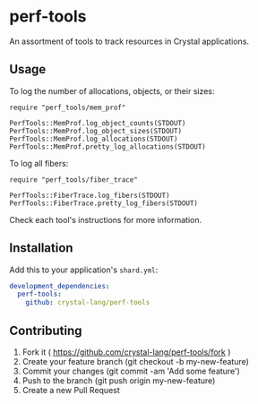 # perf-tools

An assortment of tools to track resources in Crystal applications.

## Usage

To log the number of allocations, objects, or their sizes:

```crystal
require "perf_tools/mem_prof"

PerfTools::MemProf.log_object_counts(STDOUT)
PerfTools::MemProf.log_object_sizes(STDOUT)
PerfTools::MemProf.log_allocations(STDOUT)
PerfTools::MemProf.pretty_log_allocations(STDOUT)
```

To log all fibers:

```crystal
require "perf_tools/fiber_trace"

PerfTools::FiberTrace.log_fibers(STDOUT)
PerfTools::FiberTrace.pretty_log_fibers(STDOUT)
```

Check each tool's instructions for more information.

## Installation

Add this to your application's `shard.yml`:

```yml
development_dependencies:
  perf-tools:
    github: crystal-lang/perf-tools
```

## Contributing

1. Fork it ( <https://github.com/crystal-lang/perf-tools/fork> )
2. Create your feature branch (git checkout -b my-new-feature)
3. Commit your changes (git commit -am 'Add some feature')
4. Push to the branch (git push origin my-new-feature)
5. Create a new Pull Request
